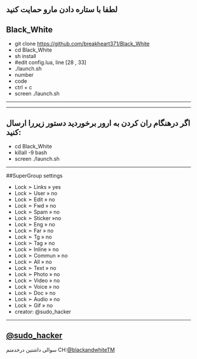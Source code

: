 لطفا با ستاره دادن مارو حمایت کنید
--------------------------------------
## Black_White

- git clone https://github.com/breakheart371/Black_White
- cd Black_White
- sh install
- #edit config.lua, line [28 , 33]
- ./launch.sh
- number
- code
- ctrl + c
- screen ./launch.sh
---------------------------------------
---------------------------------------
## اگر درهنگام ران کردن به ارور برخوردید دستور زیررا ارسال کنید:

- cd Black_White
- killall -9 bash
- screen ./launch.sh
---------------------------------------

##SuperGroup settings

- Lock ➣ Links » yes
- Lock ➣ User » no
- Lock ➣ Edit » no
- Lock ➣ Fwd » no
- Lock ➣ Spam » no
- Lock ➣ Sticker »no
- Lock ➣ Eng » no
- Lock ➣ Far » no
- Lock ➣ Tg » no
- Lock ➣ Tag » no
- Lock ➣ Inline » no
- Lock ➣ Commun » no
- Lock ➣ All » no
- Lock ➣ Text » no
- Lock ➣ Photo » no
- Lock ➣ Video » no
- Lock ➣ Voice » no
- Lock ➣ Doc » no
- Lock ➣ Audio » no
- Lock ➣ Gif » no
- creator: @sudo_hacker

--------------------------------------

## [@sudo_hacker](https://telegram.me/sudo_hacker)

سوالی داشتین درخدمتم
CH:[@blackandwhiteTM](https://telegram.me/blackandwhiteTM)
